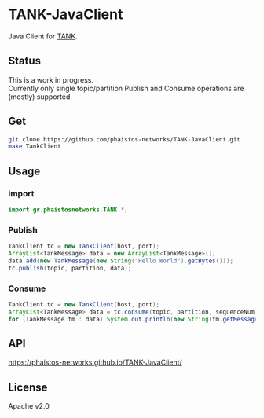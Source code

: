 # TANK-JavaClient
Java Client for [TANK](https://github.com/phaistos-networks/TANK).  

## Status ##
This is a work in progress.  
Currently only single topic/partition Publish and Consume operations are (mostly) supported.  

## Get ##
```bash
git clone https://github.com/phaistos-networks/TANK-JavaClient.git
make TankClient
```

## Usage ##
### import ###
```java
import gr.phaistosnetworks.TANK.*;
```

### Publish ###
```java
TankClient tc = new TankClient(host, port);
ArrayList<TankMessage> data = new ArrayList<TankMessage>();
data.add(new TankMessage(new String("Hello World").getBytes()));
tc.publish(topic, partition, data);
```

### Consume ###
```java
TankClient tc = new TankClient(host, port);
ArrayList<TankMessage> data = tc.consume(topic, partition, sequenceNum);
for (TankMessage tm : data) System.out.println(new String(tm.getMessage()));

```

## API ##
https://phaistos-networks.github.io/TANK-JavaClient/

## License ##
Apache v2.0

